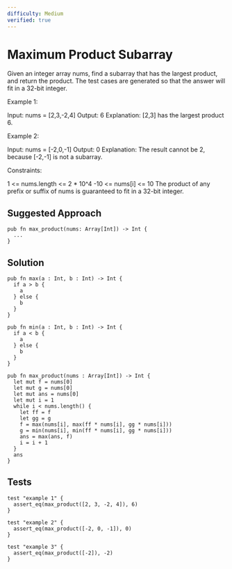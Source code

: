 ```yaml
---
difficulty: Medium
verified: true
---
```


# Maximum Product Subarray

Given an integer array nums, find a subarray that has the largest product, and return the product.
The test cases are generated so that the answer will fit in a 32-bit integer.

Example 1:

Input: nums = [2,3,-2,4]
Output: 6
Explanation: [2,3] has the largest product 6.

Example 2:

Input: nums = [-2,0,-1]
Output: 0
Explanation: The result cannot be 2, because [-2,-1] is not a subarray.

Constraints:

1 <= nums.length <= 2 * 10^4
-10 <= nums[i] <= 10
The product of any prefix or suffix of nums is guaranteed to fit in a 32-bit integer.

## Suggested Approach

```mbt nocheck
pub fn max_product(nums: Array[Int]) -> Int {
  ...
}
```

## Solution

```mbt
pub fn max(a : Int, b : Int) -> Int {
  if a > b {
    a
  } else {
    b
  }
}

pub fn min(a : Int, b : Int) -> Int {
  if a < b {
    a
  } else {
    b
  }
}

pub fn max_product(nums : Array[Int]) -> Int {
  let mut f = nums[0]
  let mut g = nums[0]
  let mut ans = nums[0]
  let mut i = 1
  while i < nums.length() {
    let ff = f
    let gg = g
    f = max(nums[i], max(ff * nums[i], gg * nums[i]))
    g = min(nums[i], min(ff * nums[i], gg * nums[i]))
    ans = max(ans, f)
    i = i + 1
  }
  ans
}
```

## Tests

```moonbit
test "example 1" {
  assert_eq(max_product([2, 3, -2, 4]), 6)
}

test "example 2" {
  assert_eq(max_product([-2, 0, -1]), 0)
}

test "example 3" {
  assert_eq(max_product([-2]), -2)
}
```
